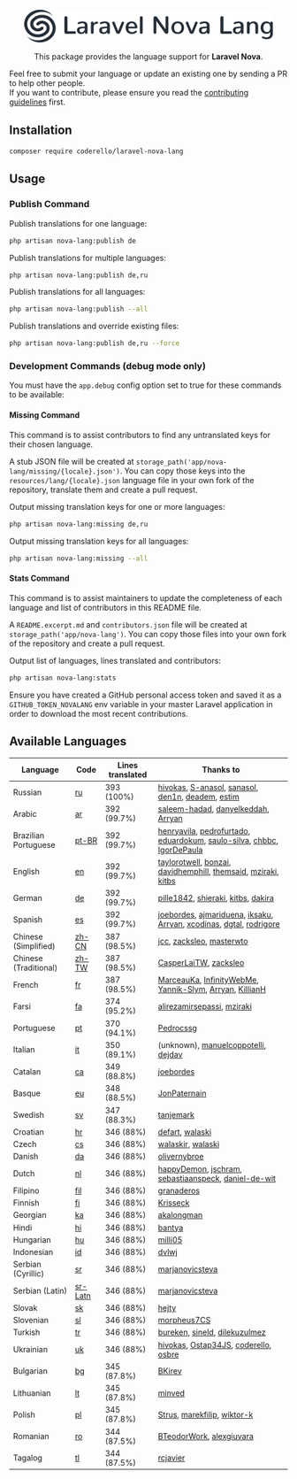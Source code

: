 <p align="center"><img alt="Laraflash" src="logo.png" width="450"></p>

<p align="center">This package provides the language support for <b>Laravel Nova</b>.</p>

Feel free to submit your language or update an existing one by sending a PR to help other people.  
If you want to contribute, please ensure you read the [contributing guidelines](CONTRIBUTING.md) first.

## Installation

```bash
composer require coderello/laravel-nova-lang
```

## Usage
### Publish Command
Publish translations for one language:
```bash
php artisan nova-lang:publish de
```

Publish translations for multiple languages:
```bash
php artisan nova-lang:publish de,ru
```

Publish translations for all languages:
```bash
php artisan nova-lang:publish --all
```

Publish translations and override existing files:
```bash
php artisan nova-lang:publish de,ru --force
```

### Development Commands (debug mode only)

You must have the `app.debug` config option set to true for these commands to be available:

#### Missing Command

This command is to assist contributors to find any untranslated keys for their chosen language.

A stub JSON file will be created at `storage_path('app/nova-lang/missing/{locale}.json')`. You can copy those keys into the `resources/lang/{locale}.json` language file in your own fork of the repository, translate them and create a pull request.

Output missing translation keys for one or more languages:
```bash
php artisan nova-lang:missing de,ru
```

Output missing translation keys for all languages:
```bash
php artisan nova-lang:missing --all
```

#### Stats Command

This command is to assist maintainers to update the completeness of each language and list of contributors in this README file.

A `README.excerpt.md` and `contributors.json` file will be created at `storage_path('app/nova-lang')`. You can copy those files into your own fork of the repository and create a pull request.

Output list of languages, lines translated and contributors:
```bash
php artisan nova-lang:stats
```

Ensure you have created a GitHub personal access token and saved it as a `GITHUB_TOKEN_NOVALANG` env variable in your master Laravel application in order to download the most recent contributions.

## Available Languages

| Language | Code | Lines translated | Thanks to |
| --- | --- | --- | --- |
| Russian | [ru](resources/lang/ru.json) | 393 (100%) | [hivokas](https://github.com/hivokas), [S-anasol](https://github.com/S-anasol), [sanasol](https://github.com/sanasol), [den1n](https://github.com/den1n), [deadem](https://github.com/deadem), [estim](https://github.com/estim) |
| Arabic | [ar](resources/lang/ar.json) | 392 (99.7%) | [saleem-hadad](https://github.com/saleem-hadad), [danyelkeddah](https://github.com/danyelkeddah), [Arryan](https://github.com/Arryan) |
| Brazilian Portuguese | [pt-BR](resources/lang/pt-BR.json) | 392 (99.7%) | [henryavila](https://github.com/henryavila), [pedrofurtado](https://github.com/pedrofurtado), [eduardokum](https://github.com/eduardokum), [saulo-silva](https://github.com/saulo-silva), [chbbc](https://github.com/chbbc), [IgorDePaula](https://github.com/IgorDePaula) |
| English | [en](resources/lang/en.json) | 392 (99.7%) | [taylorotwell](https://github.com/taylorotwell), [bonzai](https://github.com/bonzai), [davidhemphill](https://github.com/davidhemphill), [themsaid](https://github.com/themsaid), [mziraki](https://github.com/mziraki), [kitbs](https://github.com/kitbs) |
| German | [de](resources/lang/de.json) | 392 (99.7%) | [pille1842](https://github.com/pille1842), [shieraki](https://github.com/shieraki), [kitbs](https://github.com/kitbs), [dakira](https://github.com/dakira) |
| Spanish | [es](resources/lang/es.json) | 392 (99.7%) | [joebordes](https://github.com/joebordes), [ajmariduena](https://github.com/ajmariduena), [iksaku](https://github.com/iksaku), [Arryan](https://github.com/Arryan), [xcodinas](https://github.com/xcodinas), [dgtal](https://github.com/dgtal), [rodrigore](https://github.com/rodrigore) |
| Chinese (Simplified) | [zh-CN](resources/lang/zh-CN.json) | 387 (98.5%) | [jcc](https://github.com/jcc), [zacksleo](https://github.com/zacksleo), [masterwto](https://github.com/masterwto) |
| Chinese (Traditional) | [zh-TW](resources/lang/zh-TW.json) | 387 (98.5%) | [CasperLaiTW](https://github.com/CasperLaiTW), [zacksleo](https://github.com/zacksleo) |
| French | [fr](resources/lang/fr.json) | 387 (98.5%) | [MarceauKa](https://github.com/MarceauKa), [InfinityWebMe](https://github.com/InfinityWebMe), [Yannik-Slym](https://github.com/Yannik-Slym), [Arryan](https://github.com/Arryan), [KillianH](https://github.com/KillianH) |
| Farsi | [fa](resources/lang/fa.json) | 374 (95.2%) | [alirezamirsepassi](https://github.com/alirezamirsepassi), [mziraki](https://github.com/mziraki) |
| Portuguese | [pt](resources/lang/pt.json) | 370 (94.1%) | [Pedrocssg](https://github.com/Pedrocssg) |
| Italian | [it](resources/lang/it.json) | 350 (89.1%) | (unknown), [manuelcoppotelli](https://github.com/manuelcoppotelli), [dejdav](https://github.com/dejdav) |
| Catalan | [ca](resources/lang/ca.json) | 349 (88.8%) | [joebordes](https://github.com/joebordes) |
| Basque | [eu](resources/lang/eu.json) | 348 (88.5%) | [JonPaternain](https://github.com/JonPaternain) |
| Swedish | [sv](resources/lang/sv.json) | 347 (88.3%) | [tanjemark](https://github.com/tanjemark) |
| Croatian | [hr](resources/lang/hr.json) | 346 (88%) | [defart](https://github.com/defart), [walaski](https://github.com/walaski) |
| Czech | [cs](resources/lang/cs.json) | 346 (88%) | [walaskir](https://github.com/walaskir), [walaski](https://github.com/walaski) |
| Danish | [da](resources/lang/da.json) | 346 (88%) | [olivernybroe](https://github.com/olivernybroe) |
| Dutch | [nl](resources/lang/nl.json) | 346 (88%) | [happyDemon](https://github.com/happyDemon), [jschram](https://github.com/jschram), [sebastiaanspeck](https://github.com/sebastiaanspeck), [daniel-de-wit](https://github.com/daniel-de-wit) |
| Filipino | [fil](resources/lang/fil.json) | 346 (88%) | [granaderos](https://github.com/granaderos) |
| Finnish | [fi](resources/lang/fi.json) | 346 (88%) | [Krisseck](https://github.com/Krisseck) |
| Georgian | [ka](resources/lang/ka.json) | 346 (88%) | [akalongman](https://github.com/akalongman) |
| Hindi | [hi](resources/lang/hi.json) | 346 (88%) | [bantya](https://github.com/bantya) |
| Hungarian | [hu](resources/lang/hu.json) | 346 (88%) | [milli05](https://github.com/milli05) |
| Indonesian | [id](resources/lang/id.json) | 346 (88%) | [dvlwj](https://github.com/dvlwj) |
| Serbian (Cyrillic) | [sr](resources/lang/sr.json) | 346 (88%) | [marjanovicsteva](https://github.com/marjanovicsteva) |
| Serbian (Latin) | [sr-Latn](resources/lang/sr-Latn.json) | 346 (88%) | [marjanovicsteva](https://github.com/marjanovicsteva) |
| Slovak | [sk](resources/lang/sk.json) | 346 (88%) | [hejty](https://github.com/hejty) |
| Slovenian | [sl](resources/lang/sl.json) | 346 (88%) | [morpheus7CS](https://github.com/morpheus7CS) |
| Turkish | [tr](resources/lang/tr.json) | 346 (88%) | [bureken](https://github.com/bureken), [sineld](https://github.com/sineld), [dilekuzulmez](https://github.com/dilekuzulmez) |
| Ukrainian | [uk](resources/lang/uk.json) | 346 (88%) | [hivokas](https://github.com/hivokas), [Ostap34JS](https://github.com/Ostap34JS), [coderello](https://github.com/coderello), [osbre](https://github.com/osbre) |
| Bulgarian | [bg](resources/lang/bg.json) | 345 (87.8%) | [BKirev](https://github.com/BKirev) |
| Lithuanian | [lt](resources/lang/lt.json) | 345 (87.8%) | [minved](https://github.com/minved) |
| Polish | [pl](resources/lang/pl.json) | 345 (87.8%) | [Strus](https://github.com/Strus), [marekfilip](https://github.com/marekfilip), [wiktor-k](https://github.com/wiktor-k) |
| Romanian | [ro](resources/lang/ro.json) | 344 (87.5%) | [BTeodorWork](https://github.com/BTeodorWork), [alexgiuvara](https://github.com/alexgiuvara) |
| Tagalog | [tl](resources/lang/tl.json) | 344 (87.5%) | [rcjavier](https://github.com/rcjavier) |
